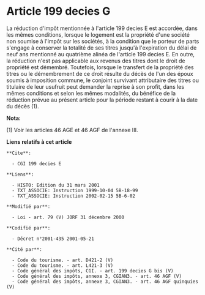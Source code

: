 # Article 199 decies G

La réduction d'impôt mentionnée à l'article 199 decies E est accordée, dans les mêmes conditions, lorsque le logement est la
propriété d'une société non soumise à l'impôt sur les sociétés, à la condition que le porteur de parts s'engage à conserver
la totalité de ses titres jusqu'à l'expiration du délai de neuf ans mentionné au quatrième alinéa de l'article 199 decies E.
En outre, la réduction n'est pas applicable aux revenus des titres dont le droit de propriété est démembré. Toutefois,
lorsque le transfert de la propriété des titres ou le démembrement de ce droit résulte du décès de l'un des époux soumis à
imposition commune, le conjoint survivant attributaire des titres ou titulaire de leur usufruit peut demander la reprise à
son profit, dans les mêmes conditions et selon les mêmes modalités, du bénéfice de la réduction prévue au présent article
pour la période restant à courir à la date du décès (1).

**Nota:**

(1) Voir les articles 46 AGE et 46 AGF de l'annexe III.

**Liens relatifs à cet article**

	**Cite**:

	  - CGI 199 decies E

	**Liens**:

	  - HISTO: Edition du 31 mars 2001
	  - TXT_ASSOCIE: Instruction 1999-10-04 5B-18-99
	  - TXT_ASSOCIE: Instruction 2002-02-15 5B-6-02

	**Modifié par**:

	  - Loi - art. 79 (V) JORF 31 décembre 2000

	**Codifié par**:

	  - Décret n°2001-435 2001-05-21

	**Cité par**:

	  - Code du tourisme. - art. D421-2 (V)
	  - Code du tourisme. - art. L421-3 (V)
	  - Code général des impôts, CGI. - art. 199 decies G bis (V)
	  - Code général des impôts, annexe 3, CGIAN3. - art. 46 AGF (V)
	  - Code général des impôts, annexe 3, CGIAN3. - art. 46 AGF quinquies (V)
